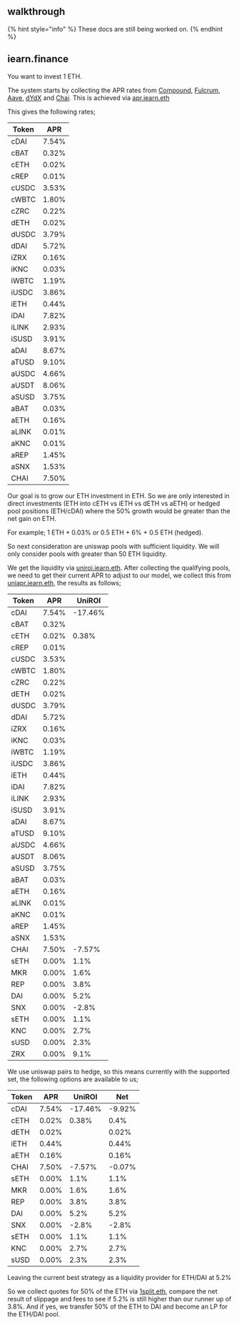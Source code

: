 ## walkthrough

{% hint style="info" %}
These docs are still being worked on.
{% endhint %}

## iearn.finance

You want to invest 1 ETH.

The system starts by collecting the APR rates from [Compound](http://compound.finance), [Fulcrum](https://fulcrum.trade/), [Aave](http://aave.com/),  [dYdX](http://dydx.exchange/) and [Chai](https://chai.money/). This is achieved via [apr.iearn.eth](https://etherscan.io/address/0x97ff4a1b787ade6b94cca95b61f79417c673331d#readContract)

This gives the following rates;

| Token | APR |
| -- | -- |
| cDAI | 7.54% |
| cBAT | 0.32% |
| cETH | 0.02% |
| cREP | 0.01% |
| cUSDC | 3.53% |
| cWBTC | 1.80% |
| cZRC | 0.22% |
| dETH | 0.02% |
| dUSDC | 3.79% |
| dDAI | 5.72% |
| iZRX | 0.16% |
| iKNC | 0.03% |
| iWBTC | 1.19% |
| iUSDC | 3.86% |
| iETH | 0.44% |
| iDAI | 7.82% |
| iLINK | 2.93% |
| iSUSD | 3.91% |
| aDAI | 8.67% |
| aTUSD | 9.10% |
| aUSDC | 4.66% |
| aUSDT | 8.06% |
| aSUSD | 3.75% |
| aBAT | 0.03% |
| aETH | 0.16% |
| aLINK | 0.01% |
| aKNC | 0.01% |
| aREP | 1.45% |
| aSNX | 1.53% |
| CHAI | 7.50% |

Our goal is to grow our ETH investment in ETH. So we are only interested in direct investments (ETH into cETH vs iETH vs dETH vs aETH) or hedged pool positions (ETH/cDAI) where the 50% growth would be greater than the net gain on ETH.

For example; 1 ETH + 0.03% or 0.5 ETH + 6% + 0.5 ETH (hedged).

So next consideration are uniswap pools with sufficient liquidity. We will only consider pools with greater than 50 ETH liquidity.

We get the liquidity via [uniroi.iearn.eth](https://etherscan.io/address/0xd04ca0ae1cd8085438fdd8c22a76246f315c2687#readContract). After collecting the qualifying pools, we need to get their current APR to adjust to our model, we collect this from [uniapr.iearn.eth](https://etherscan.io/address/0x4c70D89A4681b2151F56Dc2c3FD751aBb9CE3D95#readContract), the results as follows;

| Token | APR | UniROI |
| -- | -- | -- |
| cDAI | 7.54% | -17.46% |
| cBAT | 0.32% | |
| cETH | 0.02% | 0.38% |
| cREP | 0.01% | |
| cUSDC | 3.53% | |
| cWBTC | 1.80% | |
| cZRC | 0.22% | |
| dETH | 0.02% | |
| dUSDC | 3.79% | |
| dDAI | 5.72% | |
| iZRX | 0.16% | |
| iKNC | 0.03% | |
| iWBTC | 1.19% | |
| iUSDC | 3.86% | |
| iETH | 0.44% | |
| iDAI | 7.82% | |
| iLINK | 2.93% | |
| iSUSD | 3.91% | |
| aDAI | 8.67% | |
| aTUSD | 9.10% | |
| aUSDC | 4.66% | |
| aUSDT | 8.06% | |
| aSUSD | 3.75% | |
| aBAT | 0.03% | |
| aETH | 0.16% | |
| aLINK | 0.01% | |
| aKNC | 0.01% | |
| aREP | 1.45% | |
| aSNX | 1.53% | |
| CHAI | 7.50% | -7.57% |
| sETH | 0.00% | 1.1% |
| MKR | 0.00% | 1.6% |
| REP | 0.00% | 3.8% |
| DAI | 0.00% | 5.2% |
| SNX | 0.00% | -2.8% |
| sETH | 0.00% | 1.1% |
| KNC | 0.00% | 2.7% |
| sUSD | 0.00% | 2.3% |
| ZRX | 0.00% | 9.1% |

We use uniswap pairs to hedge, so this means currently with the supported set, the following options are available to us;

| Token | APR | UniROI | Net |
| -- | -- | -- | -- |
| cDAI | 7.54% | -17.46% | -9.92% |
| cETH | 0.02% | 0.38% | 0.4% |
| dETH | 0.02% | | 0.02% |
| iETH | 0.44% | | 0.44% |
| aETH | 0.16% | |0.16% |
| CHAI | 7.50% | -7.57% | -0.07% |
| sETH | 0.00% | 1.1% | 1.1% |
| MKR | 0.00% | 1.6% | 1.6% |
| REP | 0.00% | 3.8% | 3.8% |
| DAI | 0.00% | 5.2% | 5.2% |
| SNX | 0.00% | -2.8% | -2.8% |
| sETH | 0.00% | 1.1% | 1.1% |
| KNC | 0.00% | 2.7% | 2.7% |
| sUSD | 0.00% | 2.3% | 2.3% |

Leaving the current best strategy as a liquidity provider for ETH/DAI at 5.2%

So we collect quotes for 50% of the ETH via [1split.eth](https://etherscan.io/address/1split.eth#code), compare the net result of slippage and fees to see if 5.2% is still higher than our runner up of 3.8%. And if yes, we transfer 50% of the ETH to DAI and become an LP for the ETH/DAI pool.
